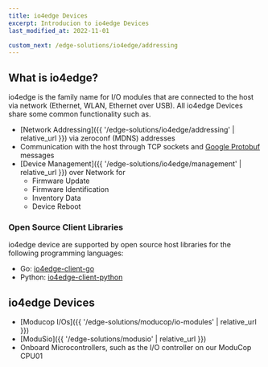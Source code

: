 ```yaml
---
title: io4edge Devices
excerpt: Introducion to io4edge Devices
last_modified_at: 2022-11-01

custom_next: /edge-solutions/io4edge/addressing
---
```


## What is io4edge?
io4edge is the family name for I/O modules that are connected to the host via network (Ethernet, WLAN, Ethernet over USB). All io4edge Devices share some common functionality such as.

* [Network Addressing]({{ '/edge-solutions/io4edge/addressing' | relative_url }}) via zeroconf (MDNS) addresses
* Communication with the host through TCP sockets and [Google Protobuf](https://developers.google.com/protocol-buffers) messages
* [Device Management]({{ '/edge-solutions/io4edge/management' | relative_url }}) over Network for
  * Firmware Update
  * Firmware Identification
  * Inventory Data
  * Device Reboot

### Open Source Client Libraries

io4edge device are supported by open source host libraries for the following programming languages:
* Go: [io4edge-client-go](https://github.com/ci4rail/io4edge-client-go)
* Python: [io4edge-client-python](https://github.com/ci4rail/io4edge-client-python)

## io4edge Devices

* [Moducop I/Os]({{ '/edge-solutions/moducop/io-modules' | relative_url }})
* [ModuSio]({{ '/edge-solutions/modusio' | relative_url }})
* Onboard Microcontrollers, such as the I/O controller on our ModuCop CPU01

